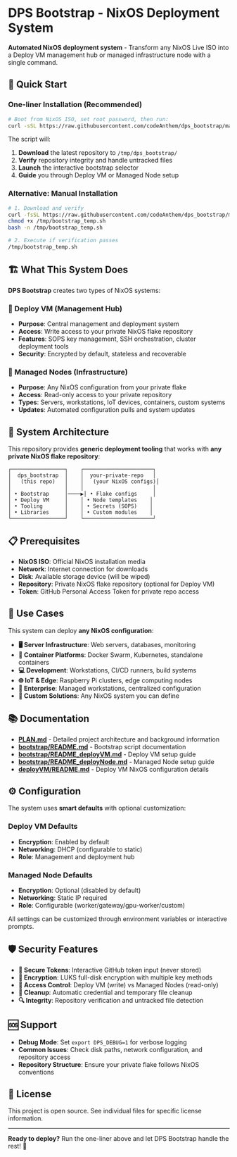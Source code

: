 # DPS Bootstrap - NixOS Deployment System

**Automated NixOS deployment system** - Transform any NixOS Live ISO into a Deploy VM management hub or managed infrastructure node with a single command.

## 🚀 Quick Start

### One-liner Installation (Recommended)

```bash
# Boot from NixOS ISO, set root password, then run:
curl -sSL https://raw.githubusercontent.com/codeAnthem/dps_bootstrap/main/start.sh | bash
```

The script will:
1. **Download** the latest repository to `/tmp/dps_bootstrap/`
2. **Verify** repository integrity and handle untracked files
3. **Launch** the interactive bootstrap selector
4. **Guide** you through Deploy VM or Managed Node setup

### Alternative: Manual Installation

```bash
# 1. Download and verify
curl -fsSL https://raw.githubusercontent.com/codeAnthem/dps_bootstrap/main/start.sh -o /tmp/bootstrap_temp.sh
chmod +x /tmp/bootstrap_temp.sh
bash -n /tmp/bootstrap_temp.sh

# 2. Execute if verification passes
/tmp/bootstrap_temp.sh
```

## 🏗️ What This System Does

**DPS Bootstrap** creates two types of NixOS systems:

### 🎯 Deploy VM (Management Hub)
- **Purpose**: Central management and deployment system
- **Access**: Write access to your private NixOS flake repository
- **Features**: SOPS key management, SSH orchestration, cluster deployment tools
- **Security**: Encrypted by default, stateless and recoverable

### 🔧 Managed Nodes (Infrastructure)
- **Purpose**: Any NixOS configuration from your private flake
- **Access**: Read-only access to your private repository
- **Types**: Servers, workstations, IoT devices, containers, custom systems
- **Updates**: Automated configuration pulls and system updates

## 🎨 System Architecture

This repository provides **generic deployment tooling** that works with **any private NixOS flake repository**:

```
┌─────────────────┐    ┌──────────────────────┐
│  dps_bootstrap  │    │  your-private-repo   │
│   (this repo)   │    │   (your NixOS configs)│
│                 │    │                      │
│ • Bootstrap     │────▶│ • Flake configs     │
│ • Deploy VM     │    │ • Node templates    │
│ • Tooling       │    │ • Secrets (SOPS)    │
│ • Libraries     │    │ • Custom modules    │
└─────────────────┘    └──────────────────────┘
```

## 📋 Prerequisites

- **NixOS ISO**: Official NixOS installation media
- **Network**: Internet connection for downloads
- **Disk**: Available storage device (will be wiped)
- **Repository**: Private NixOS flake repository (optional for Deploy VM)
- **Token**: GitHub Personal Access Token for private repo access

## 🔧 Use Cases

This system can deploy **any NixOS configuration**:

- **🖥️ Server Infrastructure**: Web servers, databases, monitoring
- **🐳 Container Platforms**: Docker Swarm, Kubernetes, standalone containers
- **💻 Development**: Workstations, CI/CD runners, build systems
- **🌐 IoT & Edge**: Raspberry Pi clusters, edge computing nodes
- **🏢 Enterprise**: Managed workstations, centralized configuration
- **🎯 Custom Solutions**: Any NixOS system you can define

## 📚 Documentation

- **[PLAN.md](PLAN.md)** - Detailed project architecture and background information
- **[bootstrap/README.md](bootstrap/README.md)** - Bootstrap script documentation
- **[bootstrap/README_deployVM.md](bootstrap/README_deployVM.md)** - Deploy VM setup guide
- **[bootstrap/README_deployNode.md](bootstrap/README_deployNode.md)** - Managed Node setup guide
- **[deployVM/README.md](deployVM/README.md)** - Deploy VM NixOS configuration details

## ⚙️ Configuration

The system uses **smart defaults** with optional customization:

### Deploy VM Defaults
- **Encryption**: Enabled by default
- **Networking**: DHCP (configurable to static)
- **Role**: Management and deployment hub

### Managed Node Defaults  
- **Encryption**: Optional (disabled by default)
- **Networking**: Static IP required
- **Role**: Configurable (worker/gateway/gpu-worker/custom)

All settings can be customized through environment variables or interactive prompts.

## 🛡️ Security Features

- **🔐 Secure Tokens**: Interactive GitHub token input (never stored)
- **🔑 Encryption**: LUKS full-disk encryption with multiple key methods
- **🚫 Access Control**: Deploy VM (write) vs Managed Nodes (read-only)
- **🧹 Cleanup**: Automatic credential and temporary file cleanup
- **🔍 Integrity**: Repository verification and untracked file detection

## 🆘 Support

- **Debug Mode**: Set `export DPS_DEBUG=1` for verbose logging
- **Common Issues**: Check disk paths, network configuration, and repository access
- **Repository Structure**: Ensure your private flake follows NixOS conventions

## 📄 License

This project is open source. See individual files for specific license information.

---

**Ready to deploy?** Run the one-liner above and let DPS Bootstrap handle the rest! 🚀

